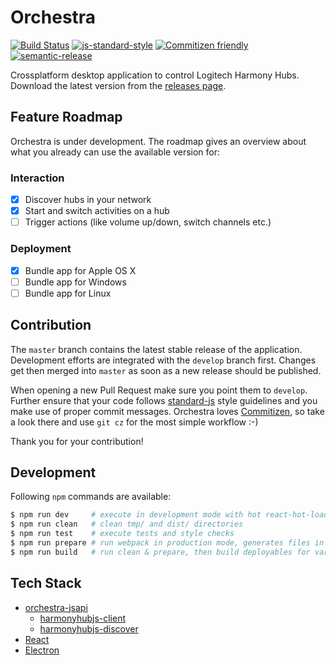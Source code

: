 # Orchestra
[![Build Status](https://travis-ci.org/swissmanu/orchestra.svg)](https://travis-ci.org/swissmanu/orchestra) [![js-standard-style](https://img.shields.io/badge/code%20style-standard-brightgreen.svg)](http://standardjs.com/) [![Commitizen friendly](https://img.shields.io/badge/commitizen-friendly-brightgreen.svg)](http://commitizen.github.io/cz-cli/) [![semantic-release](https://img.shields.io/badge/%20%20%F0%9F%93%A6%F0%9F%9A%80-semantic--release-e10079.svg)](https://github.com/semantic-release/semantic-release)

Crossplatform desktop application to control Logitech Harmony Hubs. Download the latest version from the [releases page](https://github.com/swissmanu/orchestra/releases).

## Feature Roadmap
Orchestra is under development. The roadmap gives an overview about what you already can use the available version for:

### Interaction
- [x] Discover hubs in your network
- [x] Start and switch activities on a hub
- [ ] Trigger actions (like volume up/down, switch channels etc.)

### Deployment
- [x] Bundle app for Apple OS X
- [ ] Bundle app for Windows
- [ ] Bundle app for Linux

## Contribution
The `master` branch contains the latest stable release of the application.
Development efforts are integrated with the `develop` branch first. Changes get then merged into `master` as soon as a new release should be published.

When opening a new Pull Request make sure you point them to `develop`. Further ensure that your code follows [standard-js](http://standardjs.com/) style guidelines and you make use of proper commit messages. Orchestra loves [Commitizen](http://commitizen.github.io/cz-cli/), so take a look there and use `git cz` for the most simple workflow :-)

Thank you for your contribution!

## Development
Following `npm` commands are available:

```bash
$ npm run dev     # execute in development mode with hot react-hot-loader
$ npm run clean   # clean tmp/ and dist/ directories
$ npm run test    # execute tests and style checks
$ npm run prepare # run webpack in production mode, generates files in tmp/
$ npm run build   # run clean & prepare, then build deployables for various platforms
```

## Tech Stack
* [orchestra-jsapi](https://github.com/swissmanu/orchestra-jsapi)
  * [harmonyhubjs-client](https://github.com/swissmanu/harmonyhubjs-client)
  * [harmonyhubjs-discover](https://github.com/swissmanu/harmonyhubjs-discover)
* [React](https://github.com/facebook/react)
* [Electron](http://electron.atom.io/)
